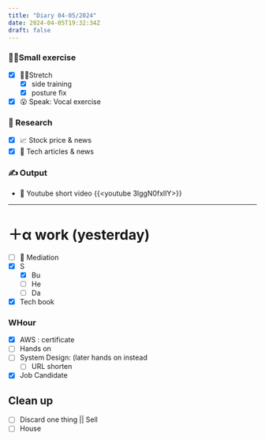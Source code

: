 ```yaml
---
title: "Diary 04-05/2024"  
date: 2024-04-05T19:32:34Z
draft: false
---
```


### 🧘‍♀️Small exercise

- [x]  🧎‍♀️Stretch
    - [x]  side training
    - [x]  posture fix
- [x]  😮 Speak: Vocal exercise

### 👀 Research

- [x]  📈 Stock price & news
- [x]  👾 Tech articles & news

### ✍️ Output

- 🎥 Youtube short video {{<youtube 3lggN0fxlIY>}}

---

# ＋α work (yesterday)

- [ ]  🧘 Mediation
- [x]  S
    - [x]  Bu
    - [ ]  He
    - [ ]  Da
- [x]  Tech book

### WHour

- [x]  AWS : certificate
- [ ]  Hands on
- [ ]  System Design:  (later hands on instead
    - [ ]  URL shorten
- [x]  Job Candidate

## Clean up

- [ ]  Discard one thing || Sell
- [ ]  House